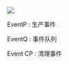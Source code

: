 ![](https://gitee.com/HuangJiaLuo/imgbed/raw/master/LRUdesign.svg)

EventP : 生产事件

EventQ : 事件队列

Event CP : 清理事件